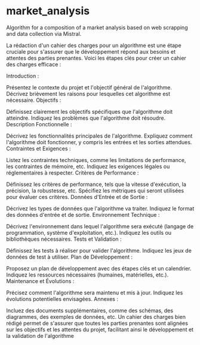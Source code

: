 # market_analysis

Algorithm for a composition of a market analysis based on web scrapping and data collection via Mistral.


La rédaction d'un cahier des charges pour un algorithme est une étape cruciale pour s'assurer que le développement répond aux besoins et attentes des parties prenantes. Voici les étapes clés pour créer un cahier des charges efficace :

Introduction :

Présentez le contexte du projet et l'objectif général de l'algorithme.
Décrivez brièvement les raisons pour lesquelles cet algorithme est nécessaire.
Objectifs :

Définissez clairement les objectifs spécifiques que l'algorithme doit atteindre.
Indiquez les problèmes que l'algorithme doit résoudre.
Description Fonctionnelle :

Décrivez les fonctionnalités principales de l'algorithme.
Expliquez comment l'algorithme doit fonctionner, y compris les entrées et les sorties attendues.
Contraintes et Exigences :

Listez les contraintes techniques, comme les limitations de performance, les contraintes de mémoire, etc.
Indiquez les exigences légales ou réglementaires à respecter.
Critères de Performance :

Définissez les critères de performance, tels que la vitesse d'exécution, la précision, la robustesse, etc.
Spécifiez les métriques qui seront utilisées pour évaluer ces critères.
Données d'Entrée et de Sortie :

Décrivez les types de données que l'algorithme va traiter.
Indiquez le format des données d'entrée et de sortie.
Environnement Technique :

Décrivez l'environnement dans lequel l'algorithme sera exécuté (langage de programmation, système d'exploitation, etc.).
Indiquez les outils ou bibliothèques nécessaires.
Tests et Validation :

Définissez les tests à réaliser pour valider l'algorithme.
Indiquez les jeux de données de test à utiliser.
Plan de Développement :

Proposez un plan de développement avec des étapes clés et un calendrier.
Indiquez les ressources nécessaires (humaines, matérielles, etc.).
Maintenance et Évolutions :

Précisez comment l'algorithme sera maintenu et mis à jour.
Indiquez les évolutions potentielles envisagées.
Annexes :

Incluez des documents supplémentaires, comme des schémas, des diagrammes, des exemples de données, etc.
Un cahier des charges bien rédigé permet de s'assurer que toutes les parties prenantes sont alignées sur les objectifs et les attentes du projet, facilitant ainsi le développement et la validation de l'algorithme